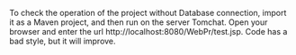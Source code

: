 To check the operation of the project without Database connection, import it as a Maven project, and then run on the server Tomchat. Open your browser and enter the url http://localhost:8080/WebPr/test.jsp. Code has a bad style, but it will improve.
